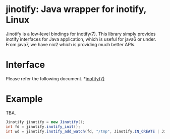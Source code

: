 jinotify: Java wrapper for inotify, Linux
==================================

Jinotify is a low-level bindings for inotify(7). This library simply provides inotify interfaces for Java application, which is useful for java6 or under. From java7, we have nio2 which is providing much better APIs.


Interface
===============
Please refer the following document.
*[inofity(7)](http://man7.org/linux/man-pages/man7/inotify.7.html)

Example
===============
TBA. 

```java
Jinotify jinotify = new Jinotify();
int fd = jinotify.inotify_init();
int wd = jinotify.inotify_add_watch(fd, "/tmp", Jinotify.IN_CREATE | Jinotify.IN_DELETE);
```
